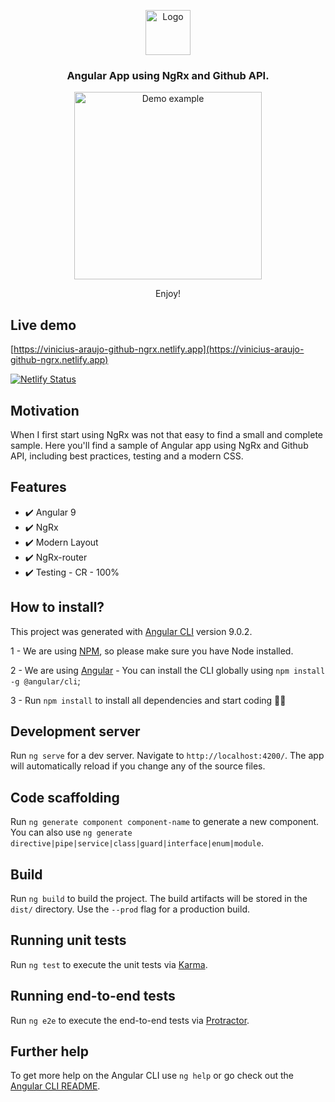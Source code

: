<p align="center">
  <a href="https://angular.io/">
    <img src="https://www.angularexampleapp.com/assets/images/angular.svg" alt="Logo" width=72 height=72>
  </a>
   <h3 align="center">Angular App using NgRx and Github API.</h3>
</p>

<p align="center">
  <a href="https://vinicius-araujo-github-ngrx.netlify.app/">
    <img src="https://media.giphy.com/media/L0wtCY7yxS1aqMQItF/giphy.gif" height="300px" alt="Demo example"/>
  </a>
</p>

<p align="center">Enjoy!</p>

## Live demo
[https://vinicius-araujo-github-ngrx.netlify.app](https://vinicius-araujo-github-ngrx.netlify.app)

[![Netlify Status](https://api.netlify.com/api/v1/badges/31f5a27b-5ec0-493c-88e6-7b4e62fcbf6a/deploy-status)](https://app.netlify.com/sites/vinicius-araujo-github-ngrx/deploys)

## Motivation

When I first start using NgRx was not that easy to find a small and complete sample. Here you'll find a sample of Angular app using NgRx and Github API, including best practices, testing and a modern CSS.

## Features

- ✔️ Angular 9
- ✔️ NgRx
- ✔️ Modern Layout
- ✔️ NgRx-router
- ✔️ Testing - CR - 100%

## How to install?

This project was generated with [Angular CLI](https://github.com/angular/angular-cli) version 9.0.2.

1 - We are using [NPM](https://nodejs.org/en/), so please make sure you have Node installed.

2 - We are using [Angular](https://angular.io/guide/setup-local) - You can install the CLI globally using `npm install -g @angular/cli`;

3 - Run `npm install` to install all dependencies and start coding 🤘🏻

## Development server

Run `ng serve` for a dev server. Navigate to `http://localhost:4200/`. The app will automatically reload if you change any of the source files.

## Code scaffolding

Run `ng generate component component-name` to generate a new component. You can also use `ng generate directive|pipe|service|class|guard|interface|enum|module`.

## Build

Run `ng build` to build the project. The build artifacts will be stored in the `dist/` directory. Use the `--prod` flag for a production build.

## Running unit tests

Run `ng test` to execute the unit tests via [Karma](https://karma-runner.github.io).

## Running end-to-end tests

Run `ng e2e` to execute the end-to-end tests via [Protractor](http://www.protractortest.org/).

## Further help

To get more help on the Angular CLI use `ng help` or go check out the [Angular CLI README](https://github.com/angular/angular-cli/blob/master/README.md).

